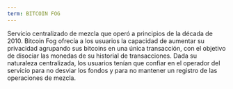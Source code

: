 ```yaml
---
term: BITCOIN FOG
---
```


Servicio centralizado de mezcla que operó a principios de la década de 2010. Bitcoin Fog ofrecía a los usuarios la capacidad de aumentar su privacidad agrupando sus bitcoins en una única transacción, con el objetivo de disociar las monedas de su historial de transacciones. Dada su naturaleza centralizada, los usuarios tenían que confiar en el operador del servicio para no desviar los fondos y para no mantener un registro de las operaciones de mezcla.